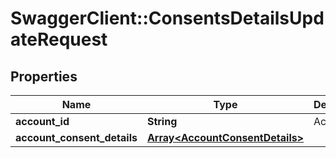 # SwaggerClient::ConsentsDetailsUpdateRequest

## Properties
Name | Type | Description | Notes
------------ | ------------- | ------------- | -------------
**account_id** | **String** | AccountId | 
**account_consent_details** | [**Array&lt;AccountConsentDetails&gt;**](AccountConsentDetails.md) |  | [optional] 

